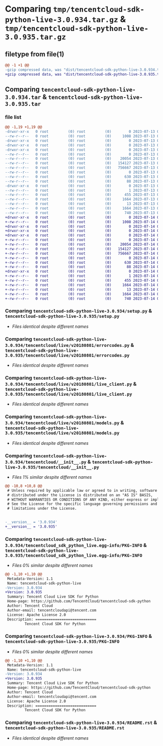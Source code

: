 # Comparing `tmp/tencentcloud-sdk-python-live-3.0.934.tar.gz` & `tmp/tencentcloud-sdk-python-live-3.0.935.tar.gz`

## filetype from file(1)

```diff
@@ -1 +1 @@
-gzip compressed data, was "dist/tencentcloud-sdk-python-live-3.0.934.tar", last modified: Thu Jul 13 00:25:29 2023, max compression
+gzip compressed data, was "dist/tencentcloud-sdk-python-live-3.0.935.tar", last modified: Fri Jul 14 00:33:37 2023, max compression
```

## Comparing `tencentcloud-sdk-python-live-3.0.934.tar` & `tencentcloud-sdk-python-live-3.0.935.tar`

### file list

```diff
@@ -1,19 +1,19 @@
-drwxr-xr-x   0 root         (0) root         (0)        0 2023-07-13 00:25:29.000000 tencentcloud-sdk-python-live-3.0.934/
--rw-r--r--   0 root         (0) root         (0)     1008 2023-07-13 00:25:29.000000 tencentcloud-sdk-python-live-3.0.934/setup.py
-drwxr-xr-x   0 root         (0) root         (0)        0 2023-07-13 00:25:29.000000 tencentcloud-sdk-python-live-3.0.934/tencentcloud/
-drwxr-xr-x   0 root         (0) root         (0)        0 2023-07-13 00:25:29.000000 tencentcloud-sdk-python-live-3.0.934/tencentcloud/live/
-drwxr-xr-x   0 root         (0) root         (0)        0 2023-07-13 00:25:29.000000 tencentcloud-sdk-python-live-3.0.934/tencentcloud/live/v20180801/
--rw-r--r--   0 root         (0) root         (0)        0 2023-07-13 00:25:29.000000 tencentcloud-sdk-python-live-3.0.934/tencentcloud/live/v20180801/__init__.py
--rw-r--r--   0 root         (0) root         (0)    20054 2023-07-13 00:25:29.000000 tencentcloud-sdk-python-live-3.0.934/tencentcloud/live/v20180801/errorcodes.py
--rw-r--r--   0 root         (0) root         (0)   154127 2023-07-13 00:25:29.000000 tencentcloud-sdk-python-live-3.0.934/tencentcloud/live/v20180801/live_client.py
--rw-r--r--   0 root         (0) root         (0)   756667 2023-07-13 00:25:29.000000 tencentcloud-sdk-python-live-3.0.934/tencentcloud/live/v20180801/models.py
--rw-r--r--   0 root         (0) root         (0)        0 2023-07-13 00:25:29.000000 tencentcloud-sdk-python-live-3.0.934/tencentcloud/live/__init__.py
--rw-r--r--   0 root         (0) root         (0)      630 2023-07-13 00:25:29.000000 tencentcloud-sdk-python-live-3.0.934/tencentcloud/__init__.py
--rw-r--r--   0 root         (0) root         (0)       88 2023-07-13 00:25:29.000000 tencentcloud-sdk-python-live-3.0.934/setup.cfg
-drwxr-xr-x   0 root         (0) root         (0)        0 2023-07-13 00:25:29.000000 tencentcloud-sdk-python-live-3.0.934/tencentcloud_sdk_python_live.egg-info/
--rw-r--r--   0 root         (0) root         (0)        1 2023-07-13 00:25:29.000000 tencentcloud-sdk-python-live-3.0.934/tencentcloud_sdk_python_live.egg-info/dependency_links.txt
--rw-r--r--   0 root         (0) root         (0)      455 2023-07-13 00:25:29.000000 tencentcloud-sdk-python-live-3.0.934/tencentcloud_sdk_python_live.egg-info/SOURCES.txt
--rw-r--r--   0 root         (0) root         (0)     1664 2023-07-13 00:25:29.000000 tencentcloud-sdk-python-live-3.0.934/tencentcloud_sdk_python_live.egg-info/PKG-INFO
--rw-r--r--   0 root         (0) root         (0)       13 2023-07-13 00:25:29.000000 tencentcloud-sdk-python-live-3.0.934/tencentcloud_sdk_python_live.egg-info/top_level.txt
--rw-r--r--   0 root         (0) root         (0)     1664 2023-07-13 00:25:29.000000 tencentcloud-sdk-python-live-3.0.934/PKG-INFO
--rw-r--r--   0 root         (0) root         (0)      740 2023-07-13 00:25:29.000000 tencentcloud-sdk-python-live-3.0.934/README.rst
+drwxr-xr-x   0 root         (0) root         (0)        0 2023-07-14 00:33:37.000000 tencentcloud-sdk-python-live-3.0.935/
+-rw-r--r--   0 root         (0) root         (0)     1008 2023-07-14 00:33:37.000000 tencentcloud-sdk-python-live-3.0.935/setup.py
+drwxr-xr-x   0 root         (0) root         (0)        0 2023-07-14 00:33:37.000000 tencentcloud-sdk-python-live-3.0.935/tencentcloud/
+drwxr-xr-x   0 root         (0) root         (0)        0 2023-07-14 00:33:37.000000 tencentcloud-sdk-python-live-3.0.935/tencentcloud/live/
+drwxr-xr-x   0 root         (0) root         (0)        0 2023-07-14 00:33:37.000000 tencentcloud-sdk-python-live-3.0.935/tencentcloud/live/v20180801/
+-rw-r--r--   0 root         (0) root         (0)        0 2023-07-14 00:33:37.000000 tencentcloud-sdk-python-live-3.0.935/tencentcloud/live/v20180801/__init__.py
+-rw-r--r--   0 root         (0) root         (0)    20054 2023-07-14 00:33:37.000000 tencentcloud-sdk-python-live-3.0.935/tencentcloud/live/v20180801/errorcodes.py
+-rw-r--r--   0 root         (0) root         (0)   154127 2023-07-14 00:33:37.000000 tencentcloud-sdk-python-live-3.0.935/tencentcloud/live/v20180801/live_client.py
+-rw-r--r--   0 root         (0) root         (0)   756667 2023-07-14 00:33:37.000000 tencentcloud-sdk-python-live-3.0.935/tencentcloud/live/v20180801/models.py
+-rw-r--r--   0 root         (0) root         (0)        0 2023-07-14 00:33:37.000000 tencentcloud-sdk-python-live-3.0.935/tencentcloud/live/__init__.py
+-rw-r--r--   0 root         (0) root         (0)      630 2023-07-14 00:33:37.000000 tencentcloud-sdk-python-live-3.0.935/tencentcloud/__init__.py
+-rw-r--r--   0 root         (0) root         (0)       88 2023-07-14 00:33:37.000000 tencentcloud-sdk-python-live-3.0.935/setup.cfg
+drwxr-xr-x   0 root         (0) root         (0)        0 2023-07-14 00:33:37.000000 tencentcloud-sdk-python-live-3.0.935/tencentcloud_sdk_python_live.egg-info/
+-rw-r--r--   0 root         (0) root         (0)        1 2023-07-14 00:33:37.000000 tencentcloud-sdk-python-live-3.0.935/tencentcloud_sdk_python_live.egg-info/dependency_links.txt
+-rw-r--r--   0 root         (0) root         (0)      455 2023-07-14 00:33:37.000000 tencentcloud-sdk-python-live-3.0.935/tencentcloud_sdk_python_live.egg-info/SOURCES.txt
+-rw-r--r--   0 root         (0) root         (0)     1664 2023-07-14 00:33:37.000000 tencentcloud-sdk-python-live-3.0.935/tencentcloud_sdk_python_live.egg-info/PKG-INFO
+-rw-r--r--   0 root         (0) root         (0)       13 2023-07-14 00:33:37.000000 tencentcloud-sdk-python-live-3.0.935/tencentcloud_sdk_python_live.egg-info/top_level.txt
+-rw-r--r--   0 root         (0) root         (0)     1664 2023-07-14 00:33:37.000000 tencentcloud-sdk-python-live-3.0.935/PKG-INFO
+-rw-r--r--   0 root         (0) root         (0)      740 2023-07-14 00:33:37.000000 tencentcloud-sdk-python-live-3.0.935/README.rst
```

### Comparing `tencentcloud-sdk-python-live-3.0.934/setup.py` & `tencentcloud-sdk-python-live-3.0.935/setup.py`

 * *Files identical despite different names*

### Comparing `tencentcloud-sdk-python-live-3.0.934/tencentcloud/live/v20180801/errorcodes.py` & `tencentcloud-sdk-python-live-3.0.935/tencentcloud/live/v20180801/errorcodes.py`

 * *Files identical despite different names*

### Comparing `tencentcloud-sdk-python-live-3.0.934/tencentcloud/live/v20180801/live_client.py` & `tencentcloud-sdk-python-live-3.0.935/tencentcloud/live/v20180801/live_client.py`

 * *Files identical despite different names*

### Comparing `tencentcloud-sdk-python-live-3.0.934/tencentcloud/live/v20180801/models.py` & `tencentcloud-sdk-python-live-3.0.935/tencentcloud/live/v20180801/models.py`

 * *Files identical despite different names*

### Comparing `tencentcloud-sdk-python-live-3.0.934/tencentcloud/__init__.py` & `tencentcloud-sdk-python-live-3.0.935/tencentcloud/__init__.py`

 * *Files 1% similar despite different names*

```diff
@@ -10,8 +10,8 @@
 # Unless required by applicable law or agreed to in writing, software
 # distributed under the License is distributed on an "AS IS" BASIS,
 # WITHOUT WARRANTIES OR CONDITIONS OF ANY KIND, either express or implied.
 # See the License for the specific language governing permissions and
 # limitations under the License.
 
 
-__version__ = '3.0.934'
+__version__ = '3.0.935'
```

### Comparing `tencentcloud-sdk-python-live-3.0.934/tencentcloud_sdk_python_live.egg-info/PKG-INFO` & `tencentcloud-sdk-python-live-3.0.935/tencentcloud_sdk_python_live.egg-info/PKG-INFO`

 * *Files 0% similar despite different names*

```diff
@@ -1,10 +1,10 @@
 Metadata-Version: 1.1
 Name: tencentcloud-sdk-python-live
-Version: 3.0.934
+Version: 3.0.935
 Summary: Tencent Cloud Live SDK for Python
 Home-page: https://github.com/TencentCloud/tencentcloud-sdk-python
 Author: Tencent Cloud
 Author-email: tencentcloudapi@tencent.com
 License: Apache License 2.0
 Description: ============================
         Tencent Cloud SDK for Python
```

### Comparing `tencentcloud-sdk-python-live-3.0.934/PKG-INFO` & `tencentcloud-sdk-python-live-3.0.935/PKG-INFO`

 * *Files 0% similar despite different names*

```diff
@@ -1,10 +1,10 @@
 Metadata-Version: 1.1
 Name: tencentcloud-sdk-python-live
-Version: 3.0.934
+Version: 3.0.935
 Summary: Tencent Cloud Live SDK for Python
 Home-page: https://github.com/TencentCloud/tencentcloud-sdk-python
 Author: Tencent Cloud
 Author-email: tencentcloudapi@tencent.com
 License: Apache License 2.0
 Description: ============================
         Tencent Cloud SDK for Python
```

### Comparing `tencentcloud-sdk-python-live-3.0.934/README.rst` & `tencentcloud-sdk-python-live-3.0.935/README.rst`

 * *Files identical despite different names*

